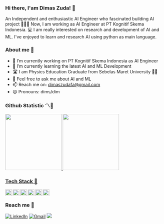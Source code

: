 
### Hi there, I'am Dimas Zuda! 👋

An Independent and enthusiastic AI Engineer who fascinated building AI project 🙆‍♂️🖖
Now, I am working as AI Engineer at PT Kognitif Skema Indonesia. 💻
I am really interested on research and development of AI and ML. I've enjoyed to learn and research AI using python as main language.

### About me 👲
- 🔭 I’m currently working on PT Kognitif Skema Indonesia as AI Engineer
- 🌱 I’m currently learning the latest AI and ML Development
- 🛣 I am Physics Education Graduate from Sebelas Maret University 👨‍🎓
- 💬 Feel free to ask me about AI and ML
- 📫 Reach me on: dimaszudafa@gmail.com
- 😄 Pronouns: dims/dim

### Github Statistic 〽🌟
<p align="left">
<a href="https://github.com/dimaszuda">
<img height="180em" src="https://github-readme-stats.vercel.app/api?username=dimaszuda&show_icons=true&theme=gruvbox&include_all_commits=true&count_private=true"/>
<img height="180em" src="https://github-readme-stats.vercel.app/api/top-langs/?username=dimaszuda&layout=compact&langs_count=8&theme=gruvboxl"/>
</p>
  
### Tech Stack 🚀
<a href="#"><img align="left" alt="Python" title="Python" width="21px" src="https://cdn.svgporn.com/logos/python.svg"></a>
<a href="#"><img align="left" alt="Tensorlow" title="Tensorflow" width="21px" src="https://cdn.svgporn.com/logos/tensorflow.svg"></a>
<a href="#"><img align="left" alt="PyTorch" title="PyTorch" width="21px" src="https://cdn.svgporn.com/logos/pytorch-icon.svg"></a>
<a href="#"><img align="left" alt="Hugging Face" title="Hugging Face" width="21px" src="https://cdn.svgporn.com/logos/hugging-face-icon.svg"></a>
<a href="#"><img align="left" alt="Fast API" title="Fast API" width="21px" src="https://cdn.svgporn.com/logos/fastapi-icon.svg"></a>
<a href="#"><img align="left" alt="Chroma" title="Chroma" width="21px" src="https://cdn.svgporn.com/logos/chroma.svg"></a>
<br>

### Reach me 📮
<a href="https://www.linkedin.com/in/dimaszudafa/"><img alt="LinkedIn" title="LinkedIn" src="https://img.shields.io/badge/linkedin%20-%230077B5.svg?&style=flat&logo=linkedin&logoColor=white"/></a>
<a href="mailto:dimaszudafa@gmail.com"><img alt="Gmail" title="LinkedIn" src="https://img.shields.io/badge/Gmail-D14836?style=flat&logo=gmail&logoColor=white"/></a>
<a href="https://instagram.com/dimas_zudafa"><img src="https://img.shields.io/badge/-@dimaszuda_fa_-E4405F?style=flat&logo=Instagram&logoColor=white"/></a>

